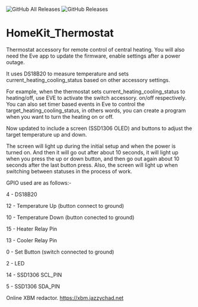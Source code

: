 ![GitHub All Releases](https://img.shields.io/github/downloads/xrust83/homekit_wifi_thermostat/total)
![GitHub Releases](https://img.shields.io/github/downloads/xrust83/homekit_wifi_thermostat/latest/total)

# HomeKit_Thermostat

Thermostat accessory for remote control of central heating.
You will also need the Eve app to update the firmware, enable settings after a power outage.

It uses DS18B20 to measure temperature and sets current_heating_cooling_status based on other accessory settings.

For example, when the thermostat sets current_heating_cooling_status to heating/off, use EVE to activate the switch accessory.
on/off respectively. You can also set timer based events in Eve to control the target_heating_cooling_status, in others
words, you can create a program when you want to turn the heating on or off.

Now updated to include a screen (SSD1306 OLED) and buttons to adjust the target temperature up and down.

The screen will light up during the initial setup and when the power is turned on. And then it will go out after about 10 seconds, it will light up when you press the up or down button, and then go out again about 10 seconds after the last button press. Also, the screen will light up when switching between statuses in the process of work.

GPIO used are as follows:- 

  4 - DS18B20

  12 - Temperature Up (button connect to ground)

  10 - Temperature Down (button conected to ground) 
  
  15 - Heater Relay Pin
  
  13 - Cooler Relay Pin
  
  0 - Set Button (switch connected to ground) 
  
  2 - LED 
  
  14 - SSD1306 SCL_PIN
  
  5 - SSD1306 SDA_PIN
  
  
  Online XBM redactor. https://xbm.jazzychad.net
